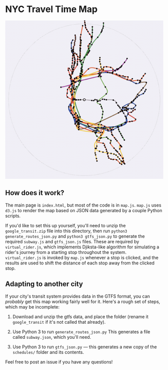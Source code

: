 # NYC Travel Time Map

![Animation](mapgif.gif)

## How does it work?

The main page is `index.html`, but most of the code is in `map.js`. `map.js` uses `d3.js` to render the map based on JSON data
generated by a couple Python scripts.

If you'd like to set this up yourself, you'll need to unzip the `google_transit.zip` file into this directory, then run
 `python3 generate_routes_json.py` and `python3 gtfs_json.py` to generate the required `subway.js` and `gtfs_json.js` files.
 These are required by `virtual_rider.js`, which implements Djiksta-like algorithm for simulating a rider's journey
 from a starting stop throughout the system. `virtual_rider.js` is invoked by `map.js` whenever a stop is clicked,
 and the results are used to shift the distance of each stop away from the clicked stop.

## Adapting to another city

If your city's transit system provides data in the GTFS format, you can _probably_ get this map working fairly well for it. Here's a rough set of steps, which may be incomplete:

1. Download and unzip the gtfs data, and place the folder (rename it `google_transit` if it's not called that already).

2. Use Python 3 to run `generate_routes_json.py` This generates a file called `subway.json`, which you'll need.

3. Use Python 3 to run `gtfs_json.py` — this generates a new copy of the `schedules/` folder and its contents.

Feel free to post an issue if you have any questions!
